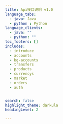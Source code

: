 ```yaml
---
title: Api接口说明 v1.0
language_tabs:
  - java: Java
  - python : Python
language_clients:
  - java: ""
  - python: ""
toc_footers: []
includes:
  - introduce
  - accounts
  - bg-accounts
  - transfers
  - products
  - currencys
  - market
  - orders
  - auth


search: false
highlight_theme: darkula
headingLevel: 2

---
```


